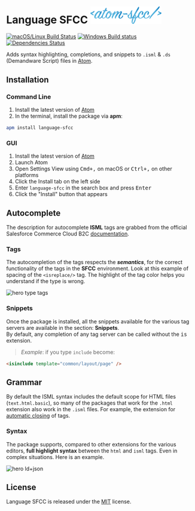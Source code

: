 <h1>
    Language SFCC
    <img
        width="190px"
        src="https://raw.githubusercontent.com/matteobertoldo/language-sfcc/assets/ui/atom-sfcc.svg?sanitize=true"
        alt="Atom SFCC"
    />
</h1>

[![macOS/Linux Build Status](https://travis-ci.org/matteobertoldo/language-sfcc.svg?branch=master)](https://travis-ci.org/matteobertoldo/language-sfcc) [![Windows Build status](https://ci.appveyor.com/api/projects/status/bxsl40wyjcuxaa2g?svg=true)](https://ci.appveyor.com/project/matteobertoldo/language-sfcc) [![Dependencies Status](https://david-dm.org/matteobertoldo/language-sfcc/status.svg)](https://david-dm.org/matteobertoldo/language-sfcc)

Adds syntax highlighting, completions, and snippets to `.isml` &amp; `.ds` (Demandware Script) files in [Atom](https://atom.io).

## Installation

### Command Line

1.  Install the latest version of [Atom](https://atom.io)
2.  In the terminal, install the package via **apm**:

```sh
apm install language-sfcc
```

### GUI

1.  Install the latest version of [Atom](https://atom.io)
2.  Launch Atom
3.  Open Settings View using <kbd>Cmd+,</kbd> on macOS or <kbd>Ctrl+,</kbd> on other platforms
4.  Click the Install tab on the left side
5.  Enter `language-sfcc` in the search box and press <kbd>Enter</kbd>
6.  Click the "Install" button that appears

## Autocomplete

The description for autocomplete **ISML** tags are grabbed from the official Salesforce Commerce Cloud B2C [documentation](https://documentation.b2c.commercecloud.salesforce.com/DOC2/topic/com.demandware.dochelp/ISML/ISML.html).

### Tags

The autocompletion of the tags respects the _**semantics**_, for the correct functionality of the tags in the **SFCC** environment.
Look at this example of spacing of the `<isreplace/>` tag. The highlight of the tag color helps you understand if the type is wrong.

<img
    width="420px"
    src="https://user-images.githubusercontent.com/15775323/71999128-2304c680-3241-11ea-9f6e-379f462587aa.gif"
    alt="hero type tags"
/>

### Snippets

Once the package is installed, all the snippets available for the various tag servers are available in the section: **Snippets**. <br /> By default, any completion of any tag server can be called without the <kbd>is</kbd> extension.

> _Example_: if you type `include` become:

```html
<isinclude template="common/layout/page" />
```

## Grammar

By default the ISML syntax includes the default scope for HTML files (`text.html.basic`), so many of the packages that work for the `.html` extension also work in the `.isml` files. For example, the extension for [automatic closing](https://atom.io/packages/autoclose-html-plus) of tags.

### Syntax

The package supports, compared to other extensions for the various editors, **full highlight syntax** between the `html` and `isml` tags. Even in complex situations. Here is an example.

<img
    width="720px"
    src="https://user-images.githubusercontent.com/15775323/72209745-07ecbd80-34b2-11ea-891c-82d01571c4b8.png"
    alt="hero ld+json"
/>

## License

Language SFCC is released under the [MIT](https://github.com/matteobertoldo/language-sfcc/blob/master/LICENSE) license.
